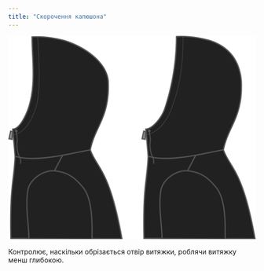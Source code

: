 ```yaml
---
title: "Скорочення капюшона"
---
```


![Скорочення капюшона](./hoodcutback.svg)

Контролює, наскільки обрізається отвір витяжки, роблячи витяжку менш глибокою.




